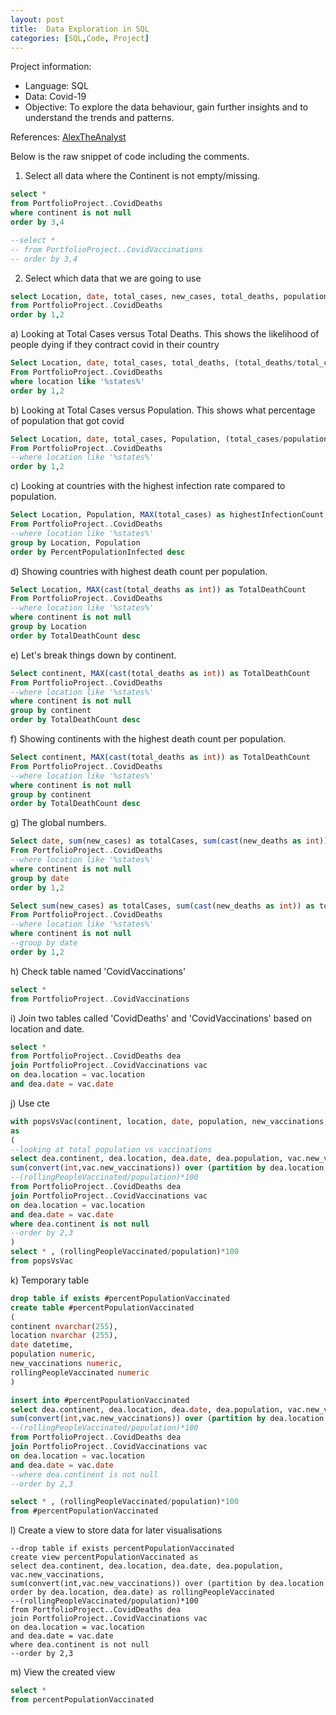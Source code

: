 ```yaml
---
layout: post
title:  Data Exploration in SQL
categories: [SQL,Code, Project]
---
```


Project information: 
+ Language: SQL
+ Data: Covid-19
+ Objective: To explore the data behaviour, gain further insights and to understand the trends and patterns.


References: [AlexTheAnalyst](https://www.youtube.com/watch?v=qfyynHBFOsM&list=PLUaB-1hjhk8H48Pj32z4GZgGWyylqv85f)

Below is the raw snippet of code including the comments.

1) Select all data where the Continent is not empty/missing.
```sql  
select *
from PortfolioProject..CovidDeaths
where continent is not null
order by 3,4

--select *
-- from PortfolioProject..CovidVaccinations
-- order by 3,4
```


2) Select which data that we are going to use
```sql
select Location, date, total_cases, new_cases, total_deaths, population
from PortfolioProject..CovidDeaths
order by 1,2
```

a) Looking at Total Cases versus Total Deaths. This shows the likelihood of people dying if they contract covid in their country
```sql
Select Location, date, total_cases, total_deaths, (total_deaths/total_cases)*100 as DeathPercentage
From PortfolioProject..CovidDeaths
where location like '%states%'
order by 1,2
```


b) Looking at Total Cases versus Population. This shows what percentage of population that got covid
```sql
Select Location, date, total_cases, Population, (total_cases/population)*100 as PercentPopulationInfected
From PortfolioProject..CovidDeaths
--where location like '%states%'
order by 1,2
```

c) Looking at countries with the highest infection rate compared to population. 
```sql
Select Location, Population, MAX(total_cases) as highestInfectionCount, MAX((total_cases/population))*100 as PercentPopulationInfected
From PortfolioProject..CovidDeaths
--where location like '%states%'
group by Location, Population
order by PercentPopulationInfected desc
```

d) Showing countries with highest death count per population.
```sql
Select Location, MAX(cast(total_deaths as int)) as TotalDeathCount
From PortfolioProject..CovidDeaths
--where location like '%states%'
where continent is not null
group by Location
order by TotalDeathCount desc
```

e) Let's break things down by continent.
```sql
Select continent, MAX(cast(total_deaths as int)) as TotalDeathCount
From PortfolioProject..CovidDeaths
--where location like '%states%'
where continent is not null
group by continent
order by TotalDeathCount desc
```

f) Showing continents with the highest death count per population.
```sql
Select continent, MAX(cast(total_deaths as int)) as TotalDeathCount
From PortfolioProject..CovidDeaths
--where location like '%states%'
where continent is not null
group by continent
order by TotalDeathCount desc
```

g) The global numbers.
```sql
Select date, sum(new_cases) as totalCases, sum(cast(new_deaths as int)) as totalDeaths, sum(cast(new_deaths as int))/sum(new_cases)*100 as DeathPercentage
From PortfolioProject..CovidDeaths
--where location like '%states%'
where continent is not null
group by date
order by 1,2

Select sum(new_cases) as totalCases, sum(cast(new_deaths as int)) as totalDeaths, sum(cast(new_deaths as int))/sum(new_cases)*100 as DeathPercentage
From PortfolioProject..CovidDeaths
--where location like '%states%'
where continent is not null
--group by date
order by 1,2
```

h) Check table named 'CovidVaccinations'
```sql
select *
from PortfolioProject..CovidVaccinations
```

i) Join two tables called 'CovidDeaths' and 'CovidVaccinations' based on location and date.
```sql
select *
from PortfolioProject..CovidDeaths dea
join PortfolioProject..CovidVaccinations vac
on dea.location = vac.location
and dea.date = vac.date
```

j) Use cte
```sql
with popsVsVac(continent, location, date, population, new_vaccinations, rollingPeopleVaccinated)
as
(
--looking at total population vs vaccinations
select dea.continent, dea.location, dea.date, dea.population, vac.new_vaccinations,
sum(convert(int,vac.new_vaccinations)) over (partition by dea.location order by dea.location, dea.date) as rollingPeopleVaccinated
--(rollingPeopleVaccinated/population)*100
from PortfolioProject..CovidDeaths dea
join PortfolioProject..CovidVaccinations vac
on dea.location = vac.location
and dea.date = vac.date
where dea.continent is not null
--order by 2,3
)
select * , (rollingPeopleVaccinated/population)*100
from popsVsVac
```

k) Temporary table
```sql
drop table if exists #percentPopulationVaccinated
create table #percentPopulationVaccinated
(
continent nvarchar(255),
location nvarchar (255),
date datetime,
population numeric,
new_vaccinations numeric,
rollingPeopleVaccinated numeric
)

insert into #percentPopulationVaccinated
select dea.continent, dea.location, dea.date, dea.population, vac.new_vaccinations,
sum(convert(int,vac.new_vaccinations)) over (partition by dea.location order by dea.location, dea.date) as rollingPeopleVaccinated
--(rollingPeopleVaccinated/population)*100
from PortfolioProject..CovidDeaths dea
join PortfolioProject..CovidVaccinations vac
on dea.location = vac.location
and dea.date = vac.date
--where dea.continent is not null
--order by 2,3

select * , (rollingPeopleVaccinated/population)*100
from #percentPopulationVaccinated
```

l) Create a view to store data for later visualisations
```
--drop table if exists percentPopulationVaccinated
create view percentPopulationVaccinated as
select dea.continent, dea.location, dea.date, dea.population, vac.new_vaccinations,
sum(convert(int,vac.new_vaccinations)) over (partition by dea.location order by dea.location, dea.date) as rollingPeopleVaccinated
--(rollingPeopleVaccinated/population)*100
from PortfolioProject..CovidDeaths dea
join PortfolioProject..CovidVaccinations vac
on dea.location = vac.location
and dea.date = vac.date
where dea.continent is not null
--order by 2,3
```

m) View the created view
```sql
select *
from percentPopulationVaccinated
```

